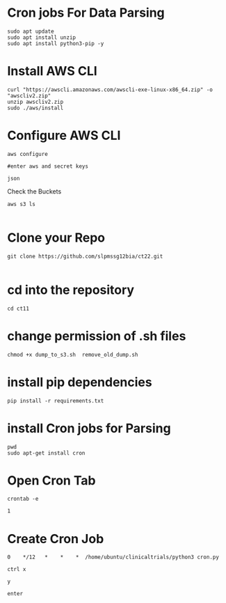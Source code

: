 # Cron jobs For Data Parsing 

```
sudo apt update 
sudo apt install unzip
sudo apt install python3-pip -y
```
# Install AWS CLI 
```
curl "https://awscli.amazonaws.com/awscli-exe-linux-x86_64.zip" -o "awscliv2.zip"
unzip awscliv2.zip
sudo ./aws/install
```

# Configure AWS CLI
```
aws configure

#enter aws and secret keys

json
```
Check the Buckets
```
aws s3 ls


```

# Clone your Repo
```
git clone https://github.com/slpmssg12bia/ct22.git


```
# cd into the repository
```
cd ct11

```
# change permission of .sh files
```
chmod +x dump_to_s3.sh  remove_old_dump.sh
```

# install pip dependencies
```
pip install -r requirements.txt 
```
# install Cron jobs for Parsing
```
pwd
sudo apt-get install cron
```
# Open Cron Tab
```
crontab -e

1
```
# Create Cron Job
```
0    */12   *    *    *  /home/ubuntu/clinicaltrials/python3 cron.py

ctrl x

y

enter
```
